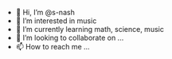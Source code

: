- 👋 Hi, I’m @s-nash
- 👀 I’m interested in music
- 🌱 I’m currently learning math, science, music
- 💞️ I’m looking to collaborate on ...
- 📫 How to reach me ...

<!---
s-nash/s-nash is a ✨ special ✨ repository because its `README.md` (this file) appears on your GitHub profile.
You can click the Preview link to take a look at your changes.
--->
